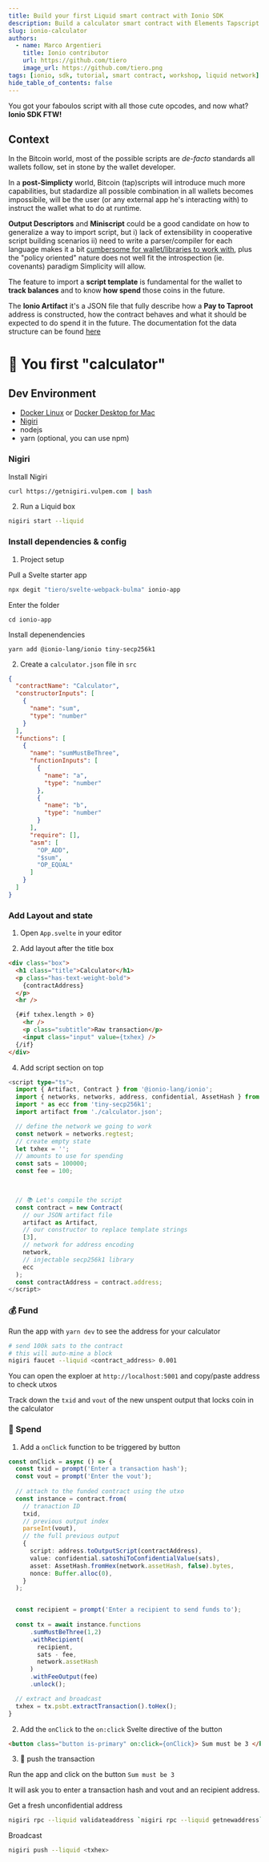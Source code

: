 ```yaml
---
title: Build your first Liquid smart contract with Ionio SDK
description: Build a calculator smart contract with Elements Tapscript to be deployed on the Liquid Network
slug: ionio-calculator
authors:
  - name: Marco Argentieri
    title: Ionio contributor
    url: https://github.com/tiero
    image_url: https://github.com/tiero.png
tags: [ionio, sdk, tutorial, smart contract, workshop, liquid network]
hide_table_of_contents: false
---
```


You got your faboulos script with all those cute opcodes, and now what? **Ionio SDK FTW!**

<!--truncate-->


## Context

In the Bitcoin world, most of the possible scripts are *de-facto* standards all wallets follow, set in stone by the wallet developer.

In a **post-Simplicty** world, Bitcoin (tap)scripts will introduce much more capabilities, but 
stadardize all possible combination in all wallets becomes impossibile, will be the user (or any external app he's interacting with) to instruct the wallet what to do at runtime.


**Output Descriptors** and **Miniscript** could be a good candidate on how to generalize a way to import script, but i) lack of extensibility in cooperative script building scenarios ii) need to write a parser/compiler for each language makes it a bit [cumbersome for wallet/libraries to work with](/docs/Artifact#alternatives), plus the "policy oriented" nature does not well fit the introspection (ie. covenants) paradigm Simplicity will allow.

The feature to import a **script template** is fundamental for the wallet to **track balances** and to know **how spend** those coins in the future.

The **Ionio Artifact** it's a JSON file that fully describe how a **Pay to Taproot** address is constructed, how the contract behaves and what it should be expected to do spend it in the future. The documentation fot the data structure can be found [here](/docs/Artifact#structure)

# 🧮 You first "calculator"
 

## Dev Environment 

- [Docker Linux](https://docs.docker.com/desktop/linux/install) or [Docker Desktop for Mac](https://docs.docker.com/desktop/mac/install)
- [Nigiri](https://nigiri.vulpem.com)
- nodejs
- yarn (optional, you can use npm)


### Nigiri

Install Nigiri

```sh
curl https://getnigiri.vulpem.com | bash
```

2. Run a Liquid box

```sh
nigiri start --liquid
```

### Install dependencies & config

1. Project setup


Pull a Svelte starter app

```sh
npx degit "tiero/svelte-webpack-bulma" ionio-app
```

Enter the folder 
```
cd ionio-app
```

Install depenendencies 
```
yarn add @ionio-lang/ionio tiny-secp256k1 
```


2. Create a `calculator.json` file in `src`

```json
{
  "contractName": "Calculator",
  "constructorInputs": [
    {
      "name": "sum",
      "type": "number"
    }
  ],
  "functions": [
    {
      "name": "sumMustBeThree",
      "functionInputs": [
        {
          "name": "a",
          "type": "number"
        },
        {
          "name": "b",
          "type": "number"
        }
      ],
      "require": [],
      "asm": [
        "OP_ADD",
        "$sum",
        "OP_EQUAL"
      ]
    }
  ]
}
```

### Add Layout and state

1. Open `App.svelte` in your editor

2. Add layout after the title box 

```html
<div class="box">
  <h1 class="title">Calculator</h1>
  <p class="has-text-weight-bold">
    {contractAddress}
  </p>
  <hr />

  {#if txhex.length > 0} 
    <hr />
    <p class="subtitle">Raw transaction</p>
    <input class="input" value={txhex} />
  {/if}
</div>
```

4. Add script section on top

```ts
<script type="ts">
  import { Artifact, Contract } from '@ionio-lang/ionio';
  import { networks, networks, address, confidential, AssetHash } from 'liquidjs-lib';
  import * as ecc from 'tiny-secp256k1';
  import artifact from './calculator.json';

  // define the network we going to work
  const network = networks.regtest;
  // create empty state
  let txhex = '';
  // amounts to use for spending
  const sats = 100000;
  const fee = 100;

 

  // 📚 Let's compile the script 
  const contract = new Contract(
    // our JSON artifact file
    artifact as Artifact,  
    // our constructor to replace template strings
    [3], 
    // network for address encoding
    network, 
    // injectable secp256k1 library 
    ecc 
  );
  const contractAddress = contract.address;
</script>
```


### 💰 Fund 

Run the app with `yarn dev` to see the address for your calculator

```sh
# send 100k sats to the contract
# this will auto-mine a block
nigiri faucet --liquid <contract_address> 0.001
```

You can open the exploer at `http://localhost:5001` and copy/paste address to check utxos

Track down the `txid` and `vout` of the new unspent output that locks coin in the calculator

### 💸 Spend

1. Add a `onClick` function to be triggered by button


```ts
const onClick = async () => {
  const txid = prompt('Enter a transaction hash');
  const vout = prompt('Enter the vout');
    
  // attach to the funded contract using the utxo
  const instance = contract.from(
    // tranaction ID
    txid,
    // previous output index
    parseInt(vout),
    // the full previous output 
    {
      script: address.toOutputScript(contractAddress),
      value: confidential.satoshiToConfidentialValue(sats),
      asset: AssetHash.fromHex(network.assetHash, false).bytes,
      nonce: Buffer.alloc(0),
    }
  );


  const recipient = prompt('Enter a recipient to send funds to');
  
  const tx = await instance.functions
      .sumMustBeThree(1,2)
      .withRecipient(
        recipient,
        sats - fee,
        network.assetHash
      )
      .withFeeOutput(fee)
      .unlock();

  // extract and broadcast
  txhex = tx.psbt.extractTransaction().toHex();
}
```

2. Add the `onClick` to the `on:click` Svelte directive of the button
```html
<button class="button is-primary" on:click={onClick}> Sum must be 3 </button>
```


3. 🚀 push the transaction

Run the app and click on the button `Sum must be 3`

It will ask you to enter a transaction hash and vout and an recipient address.

Get a fresh unconfidential address

```sh 
nigiri rpc --liquid validateaddress `nigiri rpc --liquid getnewaddress` | jq .unconfidential
```

Broadcast 
```sh
nigiri push --liquid <txhex>
```







